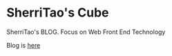 # SherriTao's Cube
SherriTao's BLOG. Focus on Web Front End Technology

Blog is [here](https://sherritao.github.io)

